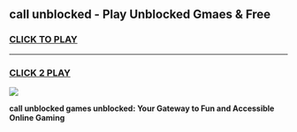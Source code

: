 
## call unblocked - Play Unblocked Gmaes & Free
<h3>
<a href="https://news.freeplayer.one?title=call_unblocked&ref=16F">CLICK TO PLAY</a></h3>
<hr>

<h3>
<a href="https://news.freeplayer.one?title=call_unblocked&ref=16F">CLICK 2 PLAY</a>
  
</h3>

<a href="https://news.freeplayer.one?title=call_unblocked&ref=16F/"><img src="https://clearcache.store/games.png"></a>


**call unblocked games unblocked: Your Gateway to Fun and Accessible Online Gaming**
